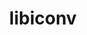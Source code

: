 ---
title: "libiconv"
layout: cache
categories: [package, develop]
meta: {"compilers": ["apple-clang@=15.0.0", "cce@=18.0.0", "gcc@=10.2.1", "gcc@=10.3.0", "gcc@=10.5.0", "gcc@=11.1.0", "gcc@=11.4.0", "gcc@=12.3.0", "gcc@=12.4.0", "gcc@=13.2.0", "gcc@=13.3.0", "gcc@=7.3.1", "gcc@=7.5.0", "gcc@=9.4.0", "oneapi@=2024.1.0", "oneapi@=2024.2.1"], "num_specs": 64, "num_specs_by_stack": {"aws-isc": 1, "aws-isc-aarch64": 1, "aws-pcluster-icelake": 2, "aws-pcluster-neoverse_v1": 3, "aws-pcluster-x86_64_v4": 12, "bootstrap-x86_64-linux-gnu": 3, "build_systems": 3, "data-vis-sdk": 3, "developer-tools-aarch64-linux-gnu": 3, "developer-tools-darwin": 1, "developer-tools-manylinux2014": 1, "developer-tools-x86_64_v3-linux-gnu": 3, "e4s": 3, "e4s-cray-rhel": 3, "e4s-cray-sles": 1, "e4s-neoverse-v2": 3, "e4s-neoverse_v1": 1, "e4s-oneapi": 3, "e4s-power": 1, "e4s-rocm-external": 3, "gpu-tests": 3, "hep": 3, "ml-darwin-aarch64-mps": 1, "ml-linux-aarch64-cpu": 3, "ml-linux-aarch64-cuda": 3, "ml-linux-x86_64-cpu": 3, "ml-linux-x86_64-cuda": 3, "ml-linux-x86_64-rocm": 3, "radiuss": 3, "radiuss-aws": 3, "radiuss-aws-aarch64": 3, "root": 64, "tutorial": 6}, "oss": ["amzn2", "centos7", "rhel8", "sle_hpc15", "ubuntu18.04", "ubuntu20.04", "ubuntu22.04", "ubuntu24.04", "ventura"], "platforms": ["darwin", "linux"], "stacks": ["aws-isc", "aws-isc-aarch64", "aws-pcluster-icelake", "aws-pcluster-neoverse_v1", "aws-pcluster-x86_64_v4", "bootstrap-x86_64-linux-gnu", "build_systems", "data-vis-sdk", "developer-tools-aarch64-linux-gnu", "developer-tools-darwin", "developer-tools-manylinux2014", "developer-tools-x86_64_v3-linux-gnu", "e4s", "e4s-cray-rhel", "e4s-cray-sles", "e4s-neoverse-v2", "e4s-neoverse_v1", "e4s-oneapi", "e4s-power", "e4s-rocm-external", "gpu-tests", "hep", "ml-darwin-aarch64-mps", "ml-linux-aarch64-cpu", "ml-linux-aarch64-cuda", "ml-linux-x86_64-cpu", "ml-linux-x86_64-cuda", "ml-linux-x86_64-rocm", "radiuss", "radiuss-aws", "radiuss-aws-aarch64", "root", "tutorial"], "targets": ["aarch64", "neoverse_v1", "neoverse_v2", "ppc64le", "skylake_avx512", "x86_64_v3", "x86_64_v4"], "versions": ["1.17"]}
spec_details: [{"compiler": "apple-clang@=15.0.0", "hash": "wo6vfdm2ib2z45bo74fcqdjhsp3sqsuy", "os": "ventura", "platform": "darwin", "size": "-", "stacks": ["developer-tools-darwin", "ml-darwin-aarch64-mps", "root"], "tarball": "https://binaries.spack.io/develop/build_cache/darwin-ventura-aarch64/apple-clang-15.0.0/libiconv-1.17/darwin-ventura-aarch64-apple-clang-15.0.0-libiconv-1.17-wo6vfdm2ib2z45bo74fcqdjhsp3sqsuy.spack", "target": "aarch64", "variants": ["build_system=autotools", "libs=shared,static"], "versions": ["1.17"]}, {"compiler": "gcc@=7.3.1", "hash": "temjrivrpia3wscjuzn5c7fh6puhgpk6", "os": "amzn2", "platform": "linux", "size": "-", "stacks": ["radiuss-aws-aarch64", "root"], "tarball": "https://binaries.spack.io/develop/build_cache/linux-amzn2-aarch64/gcc-7.3.1/libiconv-1.17/linux-amzn2-aarch64-gcc-7.3.1-libiconv-1.17-temjrivrpia3wscjuzn5c7fh6puhgpk6.spack", "target": "aarch64", "variants": ["build_system=autotools", "libs=shared,static"], "versions": ["1.17"]}, {"compiler": "gcc@=7.3.1", "hash": "w4cuja7l2mlykls55mbhkjujdsctawql", "os": "amzn2", "platform": "linux", "size": "-", "stacks": ["aws-isc-aarch64", "radiuss-aws-aarch64", "root"], "tarball": "https://binaries.spack.io/develop/build_cache/linux-amzn2-aarch64/gcc-7.3.1/libiconv-1.17/linux-amzn2-aarch64-gcc-7.3.1-libiconv-1.17-w4cuja7l2mlykls55mbhkjujdsctawql.spack", "target": "aarch64", "variants": ["build_system=autotools", "libs=shared,static"], "versions": ["1.17"]}, {"compiler": "gcc@=7.3.1", "hash": "25mdzn3m5y6isctpu542hfggv26kfnvx", "os": "amzn2", "platform": "linux", "size": "-", "stacks": ["radiuss-aws-aarch64", "root"], "tarball": "https://binaries.spack.io/develop/build_cache/linux-amzn2-aarch64/gcc-7.3.1/libiconv-1.17/linux-amzn2-aarch64-gcc-7.3.1-libiconv-1.17-25mdzn3m5y6isctpu542hfggv26kfnvx.spack", "target": "aarch64", "variants": ["build_system=autotools", "libs=shared,static"], "versions": ["1.17"]}, {"compiler": "gcc@=12.4.0", "hash": "upzarb7ytqqtduhjvhztgpw6aujzkzlb", "os": "amzn2", "platform": "linux", "size": "-", "stacks": ["aws-pcluster-neoverse_v1", "root"], "tarball": "https://binaries.spack.io/develop/build_cache/linux-amzn2-neoverse_v1/gcc-12.4.0/libiconv-1.17/linux-amzn2-neoverse_v1-gcc-12.4.0-libiconv-1.17-upzarb7ytqqtduhjvhztgpw6aujzkzlb.spack", "target": "neoverse_v1", "variants": ["build_system=autotools", "libs=shared,static"], "versions": ["1.17"]}, {"compiler": "gcc@=12.4.0", "hash": "k6bhwkqrirjare4a4pqxbswxgppxvlhs", "os": "amzn2", "platform": "linux", "size": "-", "stacks": ["aws-pcluster-neoverse_v1", "root"], "tarball": "https://binaries.spack.io/develop/build_cache/linux-amzn2-neoverse_v1/gcc-12.4.0/libiconv-1.17/linux-amzn2-neoverse_v1-gcc-12.4.0-libiconv-1.17-k6bhwkqrirjare4a4pqxbswxgppxvlhs.spack", "target": "neoverse_v1", "variants": ["build_system=autotools", "libs=shared,static"], "versions": ["1.17"]}, {"compiler": "gcc@=12.4.0", "hash": "pqeeg44g5moel2imown4v5wvb34wdgdj", "os": "amzn2", "platform": "linux", "size": "-", "stacks": ["aws-pcluster-neoverse_v1", "root"], "tarball": "https://binaries.spack.io/develop/build_cache/linux-amzn2-neoverse_v1/gcc-12.4.0/libiconv-1.17/linux-amzn2-neoverse_v1-gcc-12.4.0-libiconv-1.17-pqeeg44g5moel2imown4v5wvb34wdgdj.spack", "target": "neoverse_v1", "variants": ["build_system=autotools", "libs=shared,static"], "versions": ["1.17"]}, {"compiler": "gcc@=7.3.1", "hash": "6xn4gutfl33io4nwfyrhcet74r6rht6p", "os": "amzn2", "platform": "linux", "size": "-", "stacks": ["aws-pcluster-icelake", "root"], "tarball": "https://binaries.spack.io/develop/build_cache/linux-amzn2-skylake_avx512/gcc-7.3.1/libiconv-1.17/linux-amzn2-skylake_avx512-gcc-7.3.1-libiconv-1.17-6xn4gutfl33io4nwfyrhcet74r6rht6p.spack", "target": "skylake_avx512", "variants": ["build_system=autotools", "libs=shared,static"], "versions": ["1.17"]}, {"compiler": "gcc@=12.4.0", "hash": "gzzawllt4k33xmvqzvsamhu6mbuup2qw", "os": "amzn2", "platform": "linux", "size": "-", "stacks": ["aws-pcluster-x86_64_v4", "root"], "tarball": "https://binaries.spack.io/develop/build_cache/linux-amzn2-x86_64_v3/gcc-12.4.0/libiconv-1.17/linux-amzn2-x86_64_v3-gcc-12.4.0-libiconv-1.17-gzzawllt4k33xmvqzvsamhu6mbuup2qw.spack", "target": "x86_64_v3", "variants": ["build_system=autotools", "libs=shared,static"], "versions": ["1.17"]}, {"compiler": "gcc@=12.4.0", "hash": "5qtzc5qqizwsqv47eedenhox3h3n75th", "os": "amzn2", "platform": "linux", "size": "-", "stacks": ["aws-pcluster-x86_64_v4", "root"], "tarball": "https://binaries.spack.io/develop/build_cache/linux-amzn2-x86_64_v3/gcc-12.4.0/libiconv-1.17/linux-amzn2-x86_64_v3-gcc-12.4.0-libiconv-1.17-5qtzc5qqizwsqv47eedenhox3h3n75th.spack", "target": "x86_64_v3", "variants": ["build_system=autotools", "libs=shared,static"], "versions": ["1.17"]}, {"compiler": "gcc@=12.4.0", "hash": "ynjsq4y6ywae3ooqy427vuzj3mb4im63", "os": "amzn2", "platform": "linux", "size": "-", "stacks": ["aws-pcluster-x86_64_v4", "root"], "tarball": "https://binaries.spack.io/develop/build_cache/linux-amzn2-x86_64_v3/gcc-12.4.0/libiconv-1.17/linux-amzn2-x86_64_v3-gcc-12.4.0-libiconv-1.17-ynjsq4y6ywae3ooqy427vuzj3mb4im63.spack", "target": "x86_64_v3", "variants": ["build_system=autotools", "libs=shared,static"], "versions": ["1.17"]}, {"compiler": "oneapi@=2024.1.0", "hash": "lgtjd5ubls6blwovwq3qrzrn5nftohvs", "os": "amzn2", "platform": "linux", "size": "-", "stacks": ["aws-pcluster-x86_64_v4", "root"], "tarball": "https://binaries.spack.io/develop/build_cache/linux-amzn2-x86_64_v3/oneapi-2024.1.0/libiconv-1.17/linux-amzn2-x86_64_v3-oneapi-2024.1.0-libiconv-1.17-lgtjd5ubls6blwovwq3qrzrn5nftohvs.spack", "target": "x86_64_v3", "variants": ["build_system=autotools", "libs=shared,static"], "versions": ["1.17"]}, {"compiler": "oneapi@=2024.1.0", "hash": "bqljqysz5rywvatnm4x65volfmqlzvoh", "os": "amzn2", "platform": "linux", "size": "-", "stacks": ["aws-pcluster-x86_64_v4", "root"], "tarball": "https://binaries.spack.io/develop/build_cache/linux-amzn2-x86_64_v3/oneapi-2024.1.0/libiconv-1.17/linux-amzn2-x86_64_v3-oneapi-2024.1.0-libiconv-1.17-bqljqysz5rywvatnm4x65volfmqlzvoh.spack", "target": "x86_64_v3", "variants": ["build_system=autotools", "libs=shared,static"], "versions": ["1.17"]}, {"compiler": "oneapi@=2024.1.0", "hash": "4idt64rbjm4uvlqreoz6migpzqqxmju5", "os": "amzn2", "platform": "linux", "size": "-", "stacks": ["aws-pcluster-x86_64_v4", "root"], "tarball": "https://binaries.spack.io/develop/build_cache/linux-amzn2-x86_64_v3/oneapi-2024.1.0/libiconv-1.17/linux-amzn2-x86_64_v3-oneapi-2024.1.0-libiconv-1.17-4idt64rbjm4uvlqreoz6migpzqqxmju5.spack", "target": "x86_64_v3", "variants": ["build_system=autotools", "libs=shared,static"], "versions": ["1.17"]}, {"compiler": "gcc@=7.3.1", "hash": "w4veg5frp2lrwnj35of2qsszatfndq5e", "os": "amzn2", "platform": "linux", "size": "-", "stacks": ["aws-isc", "radiuss-aws", "root"], "tarball": "https://binaries.spack.io/develop/build_cache/linux-amzn2-x86_64_v3/gcc-7.3.1/libiconv-1.17/linux-amzn2-x86_64_v3-gcc-7.3.1-libiconv-1.17-w4veg5frp2lrwnj35of2qsszatfndq5e.spack", "target": "x86_64_v3", "variants": ["build_system=autotools", "libs=shared,static"], "versions": ["1.17"]}, {"compiler": "gcc@=7.3.1", "hash": "fvuls6ksoa67gvrkbxf76yf4k25k5sfv", "os": "amzn2", "platform": "linux", "size": "-", "stacks": ["radiuss-aws", "root"], "tarball": "https://binaries.spack.io/develop/build_cache/linux-amzn2-x86_64_v3/gcc-7.3.1/libiconv-1.17/linux-amzn2-x86_64_v3-gcc-7.3.1-libiconv-1.17-fvuls6ksoa67gvrkbxf76yf4k25k5sfv.spack", "target": "x86_64_v3", "variants": ["build_system=autotools", "libs=shared,static"], "versions": ["1.17"]}, {"compiler": "gcc@=7.3.1", "hash": "ciofj6opfyk7a6vdg4wntxrbccbtlpbs", "os": "amzn2", "platform": "linux", "size": "-", "stacks": ["radiuss-aws", "root"], "tarball": "https://binaries.spack.io/develop/build_cache/linux-amzn2-x86_64_v3/gcc-7.3.1/libiconv-1.17/linux-amzn2-x86_64_v3-gcc-7.3.1-libiconv-1.17-ciofj6opfyk7a6vdg4wntxrbccbtlpbs.spack", "target": "x86_64_v3", "variants": ["build_system=autotools", "libs=shared,static"], "versions": ["1.17"]}, {"compiler": "gcc@=7.3.1", "hash": "rqice64ycsrwgehi5ltm6df2zgmwu3wu", "os": "amzn2", "platform": "linux", "size": "-", "stacks": ["aws-pcluster-icelake", "root"], "tarball": "https://binaries.spack.io/develop/build_cache/linux-amzn2-x86_64_v3/gcc-7.3.1/libiconv-1.17/linux-amzn2-x86_64_v3-gcc-7.3.1-libiconv-1.17-rqice64ycsrwgehi5ltm6df2zgmwu3wu.spack", "target": "x86_64_v3", "variants": ["build_system=autotools", "libs=shared,static"], "versions": ["1.17"]}, {"compiler": "gcc@=12.4.0", "hash": "sr5leasnu6hub24ulwxjjd267cbmfmvx", "os": "amzn2", "platform": "linux", "size": "-", "stacks": ["aws-pcluster-x86_64_v4", "root"], "tarball": "https://binaries.spack.io/develop/build_cache/linux-amzn2-x86_64_v4/gcc-12.4.0/libiconv-1.17/linux-amzn2-x86_64_v4-gcc-12.4.0-libiconv-1.17-sr5leasnu6hub24ulwxjjd267cbmfmvx.spack", "target": "x86_64_v4", "variants": ["build_system=autotools", "libs=shared,static"], "versions": ["1.17"]}, {"compiler": "gcc@=12.4.0", "hash": "f7fgpwykwdliomruthzu6scrtu52l3zm", "os": "amzn2", "platform": "linux", "size": "-", "stacks": ["aws-pcluster-x86_64_v4", "root"], "tarball": "https://binaries.spack.io/develop/build_cache/linux-amzn2-x86_64_v4/gcc-12.4.0/libiconv-1.17/linux-amzn2-x86_64_v4-gcc-12.4.0-libiconv-1.17-f7fgpwykwdliomruthzu6scrtu52l3zm.spack", "target": "x86_64_v4", "variants": ["build_system=autotools", "libs=shared,static"], "versions": ["1.17"]}, {"compiler": "gcc@=12.4.0", "hash": "itdcyqlvjgl6q3oqw2ybcuaen6bbbkaj", "os": "amzn2", "platform": "linux", "size": "-", "stacks": ["aws-pcluster-x86_64_v4", "root"], "tarball": "https://binaries.spack.io/develop/build_cache/linux-amzn2-x86_64_v4/gcc-12.4.0/libiconv-1.17/linux-amzn2-x86_64_v4-gcc-12.4.0-libiconv-1.17-itdcyqlvjgl6q3oqw2ybcuaen6bbbkaj.spack", "target": "x86_64_v4", "variants": ["build_system=autotools", "libs=shared,static"], "versions": ["1.17"]}, {"compiler": "oneapi@=2024.1.0", "hash": "moljbrornt3jil4w7bhir7qvcqb3t6rb", "os": "amzn2", "platform": "linux", "size": "-", "stacks": ["aws-pcluster-x86_64_v4", "root"], "tarball": "https://binaries.spack.io/develop/build_cache/linux-amzn2-x86_64_v4/oneapi-2024.1.0/libiconv-1.17/linux-amzn2-x86_64_v4-oneapi-2024.1.0-libiconv-1.17-moljbrornt3jil4w7bhir7qvcqb3t6rb.spack", "target": "x86_64_v4", "variants": ["build_system=autotools", "libs=shared,static"], "versions": ["1.17"]}, {"compiler": "oneapi@=2024.1.0", "hash": "vmdm46e3dwaeclb7jjq2culufs7mt5yd", "os": "amzn2", "platform": "linux", "size": "-", "stacks": ["aws-pcluster-x86_64_v4", "root"], "tarball": "https://binaries.spack.io/develop/build_cache/linux-amzn2-x86_64_v4/oneapi-2024.1.0/libiconv-1.17/linux-amzn2-x86_64_v4-oneapi-2024.1.0-libiconv-1.17-vmdm46e3dwaeclb7jjq2culufs7mt5yd.spack", "target": "x86_64_v4", "variants": ["build_system=autotools", "libs=shared,static"], "versions": ["1.17"]}, {"compiler": "oneapi@=2024.1.0", "hash": "u2qm24rk6cc334p4mla54hvcxyvq3uo7", "os": "amzn2", "platform": "linux", "size": "-", "stacks": ["aws-pcluster-x86_64_v4", "root"], "tarball": "https://binaries.spack.io/develop/build_cache/linux-amzn2-x86_64_v4/oneapi-2024.1.0/libiconv-1.17/linux-amzn2-x86_64_v4-oneapi-2024.1.0-libiconv-1.17-u2qm24rk6cc334p4mla54hvcxyvq3uo7.spack", "target": "x86_64_v4", "variants": ["build_system=autotools", "libs=shared,static"], "versions": ["1.17"]}, {"compiler": "gcc@=10.2.1", "hash": "qovglozaq3h5z3kmn7edrlowouk6frpw", "os": "centos7", "platform": "linux", "size": "-", "stacks": ["developer-tools-manylinux2014", "root"], "tarball": "https://binaries.spack.io/develop/build_cache/linux-centos7-x86_64_v3/gcc-10.2.1/libiconv-1.17/linux-centos7-x86_64_v3-gcc-10.2.1-libiconv-1.17-qovglozaq3h5z3kmn7edrlowouk6frpw.spack", "target": "x86_64_v3", "variants": ["build_system=autotools", "libs=shared,static"], "versions": ["1.17"]}, {"compiler": "gcc@=10.5.0", "hash": "i63ggerkan6qnzycrgsd567tkranusvv", "os": "centos7", "platform": "linux", "size": "-", "stacks": ["developer-tools-x86_64_v3-linux-gnu", "root"], "tarball": "https://binaries.spack.io/develop/build_cache/linux-centos7-x86_64_v3/gcc-10.5.0/libiconv-1.17/linux-centos7-x86_64_v3-gcc-10.5.0-libiconv-1.17-i63ggerkan6qnzycrgsd567tkranusvv.spack", "target": "x86_64_v3", "variants": ["build_system=autotools", "libs=shared,static"], "versions": ["1.17"]}, {"compiler": "gcc@=10.5.0", "hash": "odgu3kgvrp56tebwlffpjlrtldx6i5hi", "os": "centos7", "platform": "linux", "size": "-", "stacks": ["developer-tools-x86_64_v3-linux-gnu", "root"], "tarball": "https://binaries.spack.io/develop/build_cache/linux-centos7-x86_64_v3/gcc-10.5.0/libiconv-1.17/linux-centos7-x86_64_v3-gcc-10.5.0-libiconv-1.17-odgu3kgvrp56tebwlffpjlrtldx6i5hi.spack", "target": "x86_64_v3", "variants": ["build_system=autotools", "libs=shared,static"], "versions": ["1.17"]}, {"compiler": "gcc@=10.5.0", "hash": "ccvmzw4poxuogmdgaqdgedfm6pch5edb", "os": "centos7", "platform": "linux", "size": "-", "stacks": ["developer-tools-x86_64_v3-linux-gnu", "root"], "tarball": "https://binaries.spack.io/develop/build_cache/linux-centos7-x86_64_v3/gcc-10.5.0/libiconv-1.17/linux-centos7-x86_64_v3-gcc-10.5.0-libiconv-1.17-ccvmzw4poxuogmdgaqdgedfm6pch5edb.spack", "target": "x86_64_v3", "variants": ["build_system=autotools", "libs=shared,static"], "versions": ["1.17"]}, {"compiler": "gcc@=13.3.0", "hash": "ohcncmhqcy4pwrszhl5shugsywpnpmuf", "os": "rhel8", "platform": "linux", "size": "-", "stacks": ["developer-tools-aarch64-linux-gnu", "root"], "tarball": "https://binaries.spack.io/develop/build_cache/linux-rhel8-aarch64/gcc-13.3.0/libiconv-1.17/linux-rhel8-aarch64-gcc-13.3.0-libiconv-1.17-ohcncmhqcy4pwrszhl5shugsywpnpmuf.spack", "target": "aarch64", "variants": ["build_system=autotools", "libs=shared,static"], "versions": ["1.17"]}, {"compiler": "gcc@=13.3.0", "hash": "aaodsfbwfu2cpgg2sxit34ezd2qdjzfm", "os": "rhel8", "platform": "linux", "size": "-", "stacks": ["developer-tools-aarch64-linux-gnu", "root"], "tarball": "https://binaries.spack.io/develop/build_cache/linux-rhel8-aarch64/gcc-13.3.0/libiconv-1.17/linux-rhel8-aarch64-gcc-13.3.0-libiconv-1.17-aaodsfbwfu2cpgg2sxit34ezd2qdjzfm.spack", "target": "aarch64", "variants": ["build_system=autotools", "libs=shared,static"], "versions": ["1.17"]}, {"compiler": "gcc@=13.3.0", "hash": "joqd63ghrhx5lvgpmjmctkoqgxcffv2h", "os": "rhel8", "platform": "linux", "size": "-", "stacks": ["developer-tools-aarch64-linux-gnu", "root"], "tarball": "https://binaries.spack.io/develop/build_cache/linux-rhel8-aarch64/gcc-13.3.0/libiconv-1.17/linux-rhel8-aarch64-gcc-13.3.0-libiconv-1.17-joqd63ghrhx5lvgpmjmctkoqgxcffv2h.spack", "target": "aarch64", "variants": ["build_system=autotools", "libs=shared,static"], "versions": ["1.17"]}, {"compiler": "cce@=18.0.0", "hash": "czd5pbl7vvt5y5lb4min7rxl77roiuwm", "os": "rhel8", "platform": "linux", "size": "-", "stacks": ["e4s-cray-rhel", "root"], "tarball": "https://binaries.spack.io/develop/build_cache/linux-rhel8-x86_64_v3/cce-18.0.0/libiconv-1.17/linux-rhel8-x86_64_v3-cce-18.0.0-libiconv-1.17-czd5pbl7vvt5y5lb4min7rxl77roiuwm.spack", "target": "x86_64_v3", "variants": ["build_system=autotools", "libs=shared,static"], "versions": ["1.17"]}, {"compiler": "cce@=18.0.0", "hash": "c743wa6fptedwe7d5kncytpwddsjr727", "os": "rhel8", "platform": "linux", "size": "-", "stacks": ["e4s-cray-rhel", "root"], "tarball": "https://binaries.spack.io/develop/build_cache/linux-rhel8-x86_64_v3/cce-18.0.0/libiconv-1.17/linux-rhel8-x86_64_v3-cce-18.0.0-libiconv-1.17-c743wa6fptedwe7d5kncytpwddsjr727.spack", "target": "x86_64_v3", "variants": ["build_system=autotools", "libs=shared,static"], "versions": ["1.17"]}, {"compiler": "cce@=18.0.0", "hash": "ico2wne5abd7nw3c6rn4hmov2ajmlrsm", "os": "rhel8", "platform": "linux", "size": "-", "stacks": ["e4s-cray-rhel", "root"], "tarball": "https://binaries.spack.io/develop/build_cache/linux-rhel8-x86_64_v3/cce-18.0.0/libiconv-1.17/linux-rhel8-x86_64_v3-cce-18.0.0-libiconv-1.17-ico2wne5abd7nw3c6rn4hmov2ajmlrsm.spack", "target": "x86_64_v3", "variants": ["build_system=autotools", "libs=shared,static"], "versions": ["1.17"]}, {"compiler": "gcc@=10.3.0", "hash": "hxjgnpg6p4xx3bch6f5g2jwho3u7cxw7", "os": "sle_hpc15", "platform": "linux", "size": "-", "stacks": ["e4s-cray-sles", "root"], "tarball": "https://binaries.spack.io/develop/build_cache/linux-sle_hpc15-x86_64_v4/gcc-10.3.0/libiconv-1.17/linux-sle_hpc15-x86_64_v4-gcc-10.3.0-libiconv-1.17-hxjgnpg6p4xx3bch6f5g2jwho3u7cxw7.spack", "target": "x86_64_v4", "variants": ["build_system=autotools", "libs=shared,static"], "versions": ["1.17"]}, {"compiler": "gcc@=7.5.0", "hash": "odraiymsyaiv73e7godjayvzxlk6uta5", "os": "ubuntu18.04", "platform": "linux", "size": "-", "stacks": ["build_systems", "radiuss", "root"], "tarball": "https://binaries.spack.io/develop/build_cache/linux-ubuntu18.04-x86_64_v3/gcc-7.5.0/libiconv-1.17/linux-ubuntu18.04-x86_64_v3-gcc-7.5.0-libiconv-1.17-odraiymsyaiv73e7godjayvzxlk6uta5.spack", "target": "x86_64_v3", "variants": ["build_system=autotools", "libs=shared,static"], "versions": ["1.17"]}, {"compiler": "gcc@=7.5.0", "hash": "rqvycjjfjduoe2awovcq6sqsc7ybk2ln", "os": "ubuntu18.04", "platform": "linux", "size": "-", "stacks": ["build_systems", "radiuss", "root"], "tarball": "https://binaries.spack.io/develop/build_cache/linux-ubuntu18.04-x86_64_v3/gcc-7.5.0/libiconv-1.17/linux-ubuntu18.04-x86_64_v3-gcc-7.5.0-libiconv-1.17-rqvycjjfjduoe2awovcq6sqsc7ybk2ln.spack", "target": "x86_64_v3", "variants": ["build_system=autotools", "libs=shared,static"], "versions": ["1.17"]}, {"compiler": "gcc@=7.5.0", "hash": "vux7gpozgefgv2bxjvcljdzhentpw4rk", "os": "ubuntu18.04", "platform": "linux", "size": "-", "stacks": ["build_systems", "radiuss", "root"], "tarball": "https://binaries.spack.io/develop/build_cache/linux-ubuntu18.04-x86_64_v3/gcc-7.5.0/libiconv-1.17/linux-ubuntu18.04-x86_64_v3-gcc-7.5.0-libiconv-1.17-vux7gpozgefgv2bxjvcljdzhentpw4rk.spack", "target": "x86_64_v3", "variants": ["build_system=autotools", "libs=shared,static"], "versions": ["1.17"]}, {"compiler": "gcc@=9.4.0", "hash": "nlixljmok3bgb3db7yikq6wdje4d2eqf", "os": "ubuntu20.04", "platform": "linux", "size": "-", "stacks": ["e4s-power", "root"], "tarball": "https://binaries.spack.io/develop/build_cache/linux-ubuntu20.04-ppc64le/gcc-9.4.0/libiconv-1.17/linux-ubuntu20.04-ppc64le-gcc-9.4.0-libiconv-1.17-nlixljmok3bgb3db7yikq6wdje4d2eqf.spack", "target": "ppc64le", "variants": ["build_system=autotools", "libs=shared,static"], "versions": ["1.17"]}, {"compiler": "gcc@=11.1.0", "hash": "onhjmjax6rbrifu6iqmmgumempjxhuuk", "os": "ubuntu20.04", "platform": "linux", "size": "-", "stacks": ["data-vis-sdk", "root"], "tarball": "https://binaries.spack.io/develop/build_cache/linux-ubuntu20.04-x86_64_v3/gcc-11.1.0/libiconv-1.17/linux-ubuntu20.04-x86_64_v3-gcc-11.1.0-libiconv-1.17-onhjmjax6rbrifu6iqmmgumempjxhuuk.spack", "target": "x86_64_v3", "variants": ["build_system=autotools", "libs=shared,static"], "versions": ["1.17"]}, {"compiler": "gcc@=11.1.0", "hash": "r2ufiof6z74jv6dn35pi4hr2b4a7i3wa", "os": "ubuntu20.04", "platform": "linux", "size": "-", "stacks": ["data-vis-sdk", "root"], "tarball": "https://binaries.spack.io/develop/build_cache/linux-ubuntu20.04-x86_64_v3/gcc-11.1.0/libiconv-1.17/linux-ubuntu20.04-x86_64_v3-gcc-11.1.0-libiconv-1.17-r2ufiof6z74jv6dn35pi4hr2b4a7i3wa.spack", "target": "x86_64_v3", "variants": ["build_system=autotools", "libs=shared,static"], "versions": ["1.17"]}, {"compiler": "gcc@=11.1.0", "hash": "mrbu4lemdrvyfrmqyadl4kg3pfku6lxw", "os": "ubuntu20.04", "platform": "linux", "size": "-", "stacks": ["data-vis-sdk", "root"], "tarball": "https://binaries.spack.io/develop/build_cache/linux-ubuntu20.04-x86_64_v3/gcc-11.1.0/libiconv-1.17/linux-ubuntu20.04-x86_64_v3-gcc-11.1.0-libiconv-1.17-mrbu4lemdrvyfrmqyadl4kg3pfku6lxw.spack", "target": "x86_64_v3", "variants": ["build_system=autotools", "libs=shared,static"], "versions": ["1.17"]}, {"compiler": "gcc@=11.1.0", "hash": "6s6d5bym4lf2yej5lzcjzufvnng6w3fs", "os": "ubuntu20.04", "platform": "linux", "size": "-", "stacks": ["gpu-tests", "root"], "tarball": "https://binaries.spack.io/develop/build_cache/linux-ubuntu20.04-x86_64_v3/gcc-11.1.0/libiconv-1.17/linux-ubuntu20.04-x86_64_v3-gcc-11.1.0-libiconv-1.17-6s6d5bym4lf2yej5lzcjzufvnng6w3fs.spack", "target": "x86_64_v3", "variants": ["build_system=autotools", "libs=shared,static"], "versions": ["1.17"]}, {"compiler": "gcc@=11.1.0", "hash": "o55dyyrregvgijgg6ketu2kre4nmnjmw", "os": "ubuntu20.04", "platform": "linux", "size": "-", "stacks": ["gpu-tests", "root"], "tarball": "https://binaries.spack.io/develop/build_cache/linux-ubuntu20.04-x86_64_v3/gcc-11.1.0/libiconv-1.17/linux-ubuntu20.04-x86_64_v3-gcc-11.1.0-libiconv-1.17-o55dyyrregvgijgg6ketu2kre4nmnjmw.spack", "target": "x86_64_v3", "variants": ["build_system=autotools", "libs=shared,static"], "versions": ["1.17"]}, {"compiler": "gcc@=11.1.0", "hash": "rpobufg7u625vqwqiydsamulcotsaw4o", "os": "ubuntu20.04", "platform": "linux", "size": "-", "stacks": ["gpu-tests", "root"], "tarball": "https://binaries.spack.io/develop/build_cache/linux-ubuntu20.04-x86_64_v3/gcc-11.1.0/libiconv-1.17/linux-ubuntu20.04-x86_64_v3-gcc-11.1.0-libiconv-1.17-rpobufg7u625vqwqiydsamulcotsaw4o.spack", "target": "x86_64_v3", "variants": ["build_system=autotools", "libs=shared,static"], "versions": ["1.17"]}, {"compiler": "gcc@=11.4.0", "hash": "qxobcmtsa7oeazwysik6bdk5u63pupug", "os": "ubuntu22.04", "platform": "linux", "size": "-", "stacks": ["e4s-neoverse_v1", "root"], "tarball": "https://binaries.spack.io/develop/build_cache/linux-ubuntu22.04-neoverse_v1/gcc-11.4.0/libiconv-1.17/linux-ubuntu22.04-neoverse_v1-gcc-11.4.0-libiconv-1.17-qxobcmtsa7oeazwysik6bdk5u63pupug.spack", "target": "neoverse_v1", "variants": ["build_system=autotools", "libs=shared,static"], "versions": ["1.17"]}, {"compiler": "gcc@=11.4.0", "hash": "6pn4oizmknmmn4ozhq37ysjytk5vzdte", "os": "ubuntu22.04", "platform": "linux", "size": "-", "stacks": ["e4s-neoverse-v2", "root"], "tarball": "https://binaries.spack.io/develop/build_cache/linux-ubuntu22.04-neoverse_v2/gcc-11.4.0/libiconv-1.17/linux-ubuntu22.04-neoverse_v2-gcc-11.4.0-libiconv-1.17-6pn4oizmknmmn4ozhq37ysjytk5vzdte.spack", "target": "neoverse_v2", "variants": ["build_system=autotools", "libs=shared,static"], "versions": ["1.17"]}, {"compiler": "gcc@=11.4.0", "hash": "uruentj7c26buodib7bivd4oatpwzc2h", "os": "ubuntu22.04", "platform": "linux", "size": "-", "stacks": ["e4s-neoverse-v2", "root"], "tarball": "https://binaries.spack.io/develop/build_cache/linux-ubuntu22.04-neoverse_v2/gcc-11.4.0/libiconv-1.17/linux-ubuntu22.04-neoverse_v2-gcc-11.4.0-libiconv-1.17-uruentj7c26buodib7bivd4oatpwzc2h.spack", "target": "neoverse_v2", "variants": ["build_system=autotools", "libs=shared,static"], "versions": ["1.17"]}, {"compiler": "gcc@=11.4.0", "hash": "engura237b4g4h3yd6zpryucug7bvwpg", "os": "ubuntu22.04", "platform": "linux", "size": "-", "stacks": ["e4s-neoverse-v2", "root"], "tarball": "https://binaries.spack.io/develop/build_cache/linux-ubuntu22.04-neoverse_v2/gcc-11.4.0/libiconv-1.17/linux-ubuntu22.04-neoverse_v2-gcc-11.4.0-libiconv-1.17-engura237b4g4h3yd6zpryucug7bvwpg.spack", "target": "neoverse_v2", "variants": ["build_system=autotools", "libs=shared,static"], "versions": ["1.17"]}, {"compiler": "gcc@=11.4.0", "hash": "rjg7n3cd52nka5bkuif4qcil4uj7ygui", "os": "ubuntu22.04", "platform": "linux", "size": "-", "stacks": ["e4s", "e4s-rocm-external", "hep", "root", "tutorial"], "tarball": "https://binaries.spack.io/develop/build_cache/linux-ubuntu22.04-x86_64_v3/gcc-11.4.0/libiconv-1.17/linux-ubuntu22.04-x86_64_v3-gcc-11.4.0-libiconv-1.17-rjg7n3cd52nka5bkuif4qcil4uj7ygui.spack", "target": "x86_64_v3", "variants": ["build_system=autotools", "libs=shared,static"], "versions": ["1.17"]}, {"compiler": "gcc@=11.4.0", "hash": "pls4r2ckybf2cjwkqckvfuba2ebr5tiy", "os": "ubuntu22.04", "platform": "linux", "size": "-", "stacks": ["e4s", "e4s-rocm-external", "hep", "root", "tutorial"], "tarball": "https://binaries.spack.io/develop/build_cache/linux-ubuntu22.04-x86_64_v3/gcc-11.4.0/libiconv-1.17/linux-ubuntu22.04-x86_64_v3-gcc-11.4.0-libiconv-1.17-pls4r2ckybf2cjwkqckvfuba2ebr5tiy.spack", "target": "x86_64_v3", "variants": ["build_system=autotools", "libs=shared,static"], "versions": ["1.17"]}, {"compiler": "gcc@=11.4.0", "hash": "yzvdxhqgtfg4hwctqmhtaqzzbrmeczjg", "os": "ubuntu22.04", "platform": "linux", "size": "-", "stacks": ["e4s", "e4s-rocm-external", "hep", "root", "tutorial"], "tarball": "https://binaries.spack.io/develop/build_cache/linux-ubuntu22.04-x86_64_v3/gcc-11.4.0/libiconv-1.17/linux-ubuntu22.04-x86_64_v3-gcc-11.4.0-libiconv-1.17-yzvdxhqgtfg4hwctqmhtaqzzbrmeczjg.spack", "target": "x86_64_v3", "variants": ["build_system=autotools", "libs=shared,static"], "versions": ["1.17"]}, {"compiler": "oneapi@=2024.2.1", "hash": "2lbkr3wvoen7inhyf6gsnji6gy3smwrz", "os": "ubuntu22.04", "platform": "linux", "size": "-", "stacks": ["e4s-oneapi", "root"], "tarball": "https://binaries.spack.io/develop/build_cache/linux-ubuntu22.04-x86_64_v3/oneapi-2024.2.1/libiconv-1.17/linux-ubuntu22.04-x86_64_v3-oneapi-2024.2.1-libiconv-1.17-2lbkr3wvoen7inhyf6gsnji6gy3smwrz.spack", "target": "x86_64_v3", "variants": ["build_system=autotools", "libs=shared,static"], "versions": ["1.17"]}, {"compiler": "oneapi@=2024.2.1", "hash": "alay5i6w5iwmdaxhu3wjuqbzgnbhce3c", "os": "ubuntu22.04", "platform": "linux", "size": "-", "stacks": ["e4s-oneapi", "root"], "tarball": "https://binaries.spack.io/develop/build_cache/linux-ubuntu22.04-x86_64_v3/oneapi-2024.2.1/libiconv-1.17/linux-ubuntu22.04-x86_64_v3-oneapi-2024.2.1-libiconv-1.17-alay5i6w5iwmdaxhu3wjuqbzgnbhce3c.spack", "target": "x86_64_v3", "variants": ["build_system=autotools", "libs=shared,static"], "versions": ["1.17"]}, {"compiler": "oneapi@=2024.2.1", "hash": "bj5fvk4ysjluzdexduwy2hovm3ohn3pd", "os": "ubuntu22.04", "platform": "linux", "size": "-", "stacks": ["e4s-oneapi", "root"], "tarball": "https://binaries.spack.io/develop/build_cache/linux-ubuntu22.04-x86_64_v3/oneapi-2024.2.1/libiconv-1.17/linux-ubuntu22.04-x86_64_v3-oneapi-2024.2.1-libiconv-1.17-bj5fvk4ysjluzdexduwy2hovm3ohn3pd.spack", "target": "x86_64_v3", "variants": ["build_system=autotools", "libs=shared,static"], "versions": ["1.17"]}, {"compiler": "gcc@=12.3.0", "hash": "erf5hnkpbgideqdj24zvygwkcfr6zz3b", "os": "ubuntu22.04", "platform": "linux", "size": "-", "stacks": ["root", "tutorial"], "tarball": "https://binaries.spack.io/develop/build_cache/linux-ubuntu22.04-x86_64_v3/gcc-12.3.0/libiconv-1.17/linux-ubuntu22.04-x86_64_v3-gcc-12.3.0-libiconv-1.17-erf5hnkpbgideqdj24zvygwkcfr6zz3b.spack", "target": "x86_64_v3", "variants": ["build_system=autotools", "libs=shared,static"], "versions": ["1.17"]}, {"compiler": "gcc@=12.3.0", "hash": "im4cru4kaz6bkaiw6ngzaf6ptrypnw3i", "os": "ubuntu22.04", "platform": "linux", "size": "-", "stacks": ["root", "tutorial"], "tarball": "https://binaries.spack.io/develop/build_cache/linux-ubuntu22.04-x86_64_v3/gcc-12.3.0/libiconv-1.17/linux-ubuntu22.04-x86_64_v3-gcc-12.3.0-libiconv-1.17-im4cru4kaz6bkaiw6ngzaf6ptrypnw3i.spack", "target": "x86_64_v3", "variants": ["build_system=autotools", "libs=shared,static"], "versions": ["1.17"]}, {"compiler": "gcc@=12.3.0", "hash": "63hqlt6cf3ce7lx5dxqmv4hxl2zmclac", "os": "ubuntu22.04", "platform": "linux", "size": "-", "stacks": ["root", "tutorial"], "tarball": "https://binaries.spack.io/develop/build_cache/linux-ubuntu22.04-x86_64_v3/gcc-12.3.0/libiconv-1.17/linux-ubuntu22.04-x86_64_v3-gcc-12.3.0-libiconv-1.17-63hqlt6cf3ce7lx5dxqmv4hxl2zmclac.spack", "target": "x86_64_v3", "variants": ["build_system=autotools", "libs=shared,static"], "versions": ["1.17"]}, {"compiler": "gcc@=13.2.0", "hash": "gtjwtfrhasfzlclq4lby4txdca76lim4", "os": "ubuntu24.04", "platform": "linux", "size": "-", "stacks": ["ml-linux-aarch64-cpu", "ml-linux-aarch64-cuda", "root"], "tarball": "https://binaries.spack.io/develop/build_cache/linux-ubuntu24.04-aarch64/gcc-13.2.0/libiconv-1.17/linux-ubuntu24.04-aarch64-gcc-13.2.0-libiconv-1.17-gtjwtfrhasfzlclq4lby4txdca76lim4.spack", "target": "aarch64", "variants": ["build_system=autotools", "libs=shared,static"], "versions": ["1.17"]}, {"compiler": "gcc@=13.2.0", "hash": "nxs626t5eov5yptf5uf4mpxgwxkcappt", "os": "ubuntu24.04", "platform": "linux", "size": "-", "stacks": ["ml-linux-aarch64-cpu", "ml-linux-aarch64-cuda", "root"], "tarball": "https://binaries.spack.io/develop/build_cache/linux-ubuntu24.04-aarch64/gcc-13.2.0/libiconv-1.17/linux-ubuntu24.04-aarch64-gcc-13.2.0-libiconv-1.17-nxs626t5eov5yptf5uf4mpxgwxkcappt.spack", "target": "aarch64", "variants": ["build_system=autotools", "libs=shared,static"], "versions": ["1.17"]}, {"compiler": "gcc@=13.2.0", "hash": "w5qufaqkrd7keyi26xk3zkpjz3xfzkq2", "os": "ubuntu24.04", "platform": "linux", "size": "-", "stacks": ["ml-linux-aarch64-cpu", "ml-linux-aarch64-cuda", "root"], "tarball": "https://binaries.spack.io/develop/build_cache/linux-ubuntu24.04-aarch64/gcc-13.2.0/libiconv-1.17/linux-ubuntu24.04-aarch64-gcc-13.2.0-libiconv-1.17-w5qufaqkrd7keyi26xk3zkpjz3xfzkq2.spack", "target": "aarch64", "variants": ["build_system=autotools", "libs=shared,static"], "versions": ["1.17"]}, {"compiler": "gcc@=13.2.0", "hash": "wisi3553bcfp4z3wwlj7i5324pxaiegb", "os": "ubuntu24.04", "platform": "linux", "size": "-", "stacks": ["bootstrap-x86_64-linux-gnu", "ml-linux-x86_64-cpu", "ml-linux-x86_64-cuda", "ml-linux-x86_64-rocm", "root"], "tarball": "https://binaries.spack.io/develop/build_cache/linux-ubuntu24.04-x86_64_v3/gcc-13.2.0/libiconv-1.17/linux-ubuntu24.04-x86_64_v3-gcc-13.2.0-libiconv-1.17-wisi3553bcfp4z3wwlj7i5324pxaiegb.spack", "target": "x86_64_v3", "variants": ["build_system=autotools", "libs=shared,static"], "versions": ["1.17"]}, {"compiler": "gcc@=13.2.0", "hash": "dizis3zhifmtfzhzl5u7d2xjcuotxx72", "os": "ubuntu24.04", "platform": "linux", "size": "-", "stacks": ["bootstrap-x86_64-linux-gnu", "ml-linux-x86_64-cpu", "ml-linux-x86_64-cuda", "ml-linux-x86_64-rocm", "root"], "tarball": "https://binaries.spack.io/develop/build_cache/linux-ubuntu24.04-x86_64_v3/gcc-13.2.0/libiconv-1.17/linux-ubuntu24.04-x86_64_v3-gcc-13.2.0-libiconv-1.17-dizis3zhifmtfzhzl5u7d2xjcuotxx72.spack", "target": "x86_64_v3", "variants": ["build_system=autotools", "libs=shared,static"], "versions": ["1.17"]}, {"compiler": "gcc@=13.2.0", "hash": "qrnotzxfxppdl35d7n2t7ko67lawde53", "os": "ubuntu24.04", "platform": "linux", "size": "-", "stacks": ["bootstrap-x86_64-linux-gnu", "ml-linux-x86_64-cpu", "ml-linux-x86_64-cuda", "ml-linux-x86_64-rocm", "root"], "tarball": "https://binaries.spack.io/develop/build_cache/linux-ubuntu24.04-x86_64_v3/gcc-13.2.0/libiconv-1.17/linux-ubuntu24.04-x86_64_v3-gcc-13.2.0-libiconv-1.17-qrnotzxfxppdl35d7n2t7ko67lawde53.spack", "target": "x86_64_v3", "variants": ["build_system=autotools", "libs=shared,static"], "versions": ["1.17"]}]
---